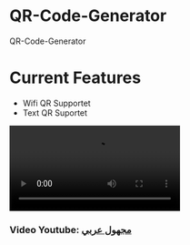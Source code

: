 # QR-Code-Generator
QR-Code-Generator


# Current Features
- Wifi QR Supportet
- Text QR Suportet


![](QRCodeGenerator.mp4)


### Video Youtube: [مجهول عربي](https://youtu.be/rEGTafcHLzs) <br>
